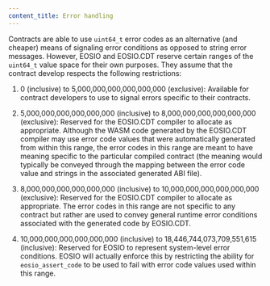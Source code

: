 ```yaml
---
content_title: Error handling
---
```


Contracts are able to use `uint64_t` error codes as an alternative (and cheaper) means of signaling error conditions as opposed to string error messages. However, EOSIO and EOSIO.CDT reserve certain ranges of the `uint64_t` value space for their own purposes. They assume that the contract develop respects the following restrictions:

1. 0 (inclusive) to 5,000,000,000,000,000,000 (exclusive): Available for contract developers to use to signal errors specific to their contracts.

2. 5,000,000,000,000,000,000 (inclusive) to 8,000,000,000,000,000,000 (exclusive): Reserved for the EOSIO.CDT compiler to allocate as appropriate. Although the WASM code generated by the EOSIO.CDT compiler may use error code values that were automatically generated from within this range, the error codes in this range are meant to have meaning specific to the particular compiled contract (the meaning would typically be conveyed through the mapping between the error code value and strings in the associated generated ABI file).

3. 8,000,000,000,000,000,000 (inclusive) to 10,000,000,000,000,000,000 (exclusive): Reserved for the EOSIO.CDT compiler to allocate as appropriate. The error codes in this range are not specific to any contract but rather are used to convey general runtime error conditions associated with the generated code by EOSIO.CDT.

4. 10,000,000,000,000,000,000 (inclusive) to 18,446,744,073,709,551,615 (inclusive): Reserved for EOSIO to represent system-level error conditions. EOSIO will actually enforce this by restricting the ability for `eosio_assert_code` to be used to fail with error code values used within this range.